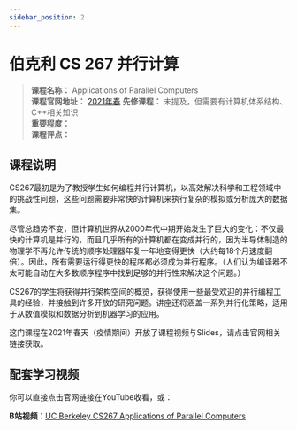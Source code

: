 ```yaml
---
sidebar_position: 2
---
```


# 伯克利 CS 267 并行计算
>**课程名称：**  Applications of Parallel Computers         
**课程官网地址：** [2021年春](https://sites.google.com/lbl.gov/cs267-spr2021/home)
**先修课程：** 未提及，但需要有计算机体系结构、C++相关知识         
**重要程度：**       
**课程评点：**          


## 课程说明

CS267最初是为了教授学生如何编程并行计算机，以高效解决科学和工程领域中的挑战性问题，这些问题需要非常快的计算机来执行复杂的模拟或分析庞大的数据集。

尽管总趋势不变，但计算机世界从2000年代中期开始发生了巨大的变化：不仅最快的计算机是并行的，而且几乎所有的计算机都在变成并行的，因为半导体制造的物理学不再允许传统的顺序处理器年复一年地变得更快（大约每18个月速度翻倍）。因此，所有需要运行得更快的程序都必须成为并行程序。（人们认为编译器不太可能自动在大多数顺序程序中找到足够的并行性来解决这个问题。）

CS267的学生将获得并行架构空间的概览，获得使用一些最受欢迎的并行编程工具的经验，并接触到许多开放的研究问题。讲座还将涵盖一系列并行化策略，适用于从数值模拟和数据分析到机器学习的应用。

这门课程在2021年春天（疫情期间）开放了课程视频与Slides，请点击官网相关链接获取。

## 配套学习视频

你可以直接点击官网链接在YouTube收看，或：

**B站视频：**[UC Berkeley CS267 Applications of Parallel Computers](https://www.bilibili.com/video/BV1nA411V7iZ/?spm_id_from=333.337.search-card.all.click&vd_source=b8ba3beed05514cd72d7399723dc01ef)
